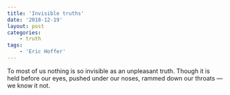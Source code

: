 ```yaml
---
title: 'Invisible truths'
date: '2018-12-19'
layout: post
categories:
    - truth
tags:
    - 'Eric Hoffer'
---
```


To most of us nothing is so invisible as an unpleasant truth. Though it is held before our eyes, pushed under our noses, rammed down our throats — we know it not.